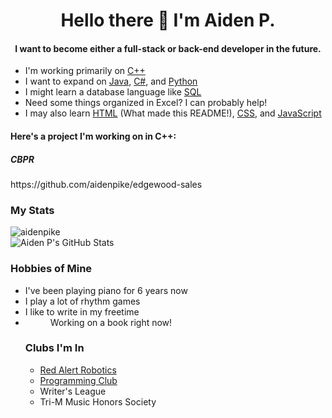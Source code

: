 <h1 align="center">Hello there 👋 I'm Aiden P.</h1>
<h4 align="center">I want to become either a full-stack or back-end developer in the future.</h4>

  <ul>
  <li>I'm working primarily on <a href="https://en.wikipedia.org/wiki/C%2B%2B?scrlybrkr=dfed5093">C++</a></li>
  <li>I want to expand on <a href="https://en.wikipedia.org/wiki/Java_(programming_language">Java</a>, <a href="https://en.wikipedia.org/wiki/C_Sharp_(programming_language)">C#</a>, and <a href="https://en.wikipedia.org/wiki/Python_(programming_language)">Python</a></li>
  <li>I might learn a database language like <a href="https://en.wikipedia.org/wiki/SQL">SQL</a></li>
  <li>Need some things organized in Excel? I can probably help!
  <li>I may also learn <a href="https://en.wikipedia.org/wiki/HTML">HTML</a> (What made this README!), <a href="https://en.wikipedia.org/wiki/CSS">CSS</a>, and <a href="https://en.wikipedia.org/wiki/JavaScript">JavaScript</a></li>
  </ul>
<h4>Here's a project I'm working on in C++:</h4>
<h5>CBPR</h5>
https://github.com/aidenpike/edgewood-sales
<h3>My Stats</h3>
<p>
  <a>
    <picture>
      <source media="(prefers-color-scheme: dark)" srcset="https://github-readme-stats.vercel.app/api/top-langs/?username=aidenpike&layout=compact&theme=radical">
      <img align="center" src="https://github-readme-stats.vercel.app/api/top-langs/?username=aidenpike&layout=compact" alt="aidenpike" />
    </picture>
  </a>
  <br>
  <a>
    <picture>
      <source media="(prefers-color-scheme: dark)" srcset="https://github-readme-stats.vercel.app/api?username=aidenpike&theme=radical&include_all_commits=true">
      <img align="center" src="https://github-readme-stats.vercel.app/api?username=aidenpike" alt="Aiden P's GitHub Stats" />
    </picture>
  </a>
</p>

<h3>Hobbies of Mine</h3>
  <ul>
  <li>I've been playing piano for 6 years now</li>
  <li>I play a lot of rhythm games</li>
  <li>I like to write in my freetime<li>
  <dd>Working on a book right now!</dd>
<h3>Clubs I'm In</h3>
  <ul>
  <li><a href="http://www.redalert1741.org">Red Alert Robotics</a></li>
  <li><a href="https://github.com/CGProgramming-Club">Programming Club</a></li>
  <li>Writer's League</li>
  <li>Tri-M Music Honors Society</li>
  </ul>
